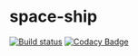 # space-ship
[![Build status](https://ci.appveyor.com/api/projects/status/p04y6xr5ysa39ycg)](https://ci.appveyor.com/project/NeverMine1732586/space-ship) [![Codacy Badge](https://api.codacy.com/project/badge/Grade/927edea6fe5b41fdb24d65bc6428f4b9)](https://www.codacy.com/app/dannevergame/space-ship?utm_source=github.com&amp;utm_medium=referral&amp;utm_content=ingenerkateam/space-ship&amp;utm_campaign=Badge_Grade)

